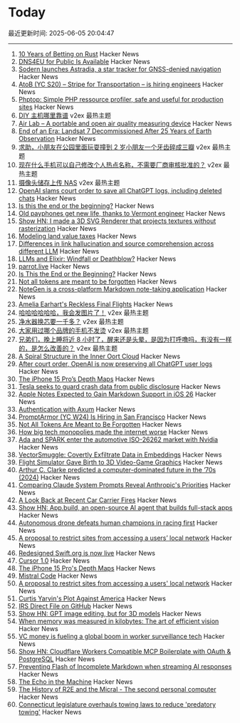 # Today

最近更新时间: 2025-06-05 20:04:47

--- 
1. [10 Years of Betting on Rust](https://tably.com/tably/10-years-of-betting-on-rust) Hacker News
2. [DNS4EU for Public Is Available](https://www.joindns4.eu/for-public) Hacker News
3. [Sodern launches Astradia, a star tracker for GNSS-denied navigation](https://sodern.com/fr/astradia-le-viseur-detoiles-diurne-pour-un-systeme-de-navigation-sur-et-robuste/) Hacker News
4. [AtoB (YC S20) – Stripe for Transportation – is hiring engineers](https://jobs.ashbyhq.com/atob) Hacker News
5. [Phptop: Simple PHP ressource profiler, safe and useful for production sites](https://github.com/bearstech/phptop) Hacker News
6. [DIY 主机哪里靠谱](https://www.v2ex.com/t/1136514) v2ex 最热主题
7. [Air Lab – A portable and open air quality measuring device](https://networkedartifacts.com/airlab/simulator) Hacker News
8. [End of an Era: Landsat 7 Decommissioned After 25 Years of Earth Observation](https://www.usgs.gov/news/national-news-release/end-era-landsat-7-decommissioned-after-25-years-earth-observation) Hacker News
9. [求助，小朋友在公园里面玩耍撞到 2 岁小朋友一个牙齿碎成三瓣](https://www.v2ex.com/t/1136566) v2ex 最热主题
10. [现在什么手机可以自己修改个人热点名称，不需要厂商审核批准的？](https://www.v2ex.com/t/1136532) v2ex 最热主题
11. [摄像头储存上传 NAS](https://www.v2ex.com/t/1136481) v2ex 最热主题
12. [OpenAI slams court order to save all ChatGPT logs, including deleted chats](https://arstechnica.com/tech-policy/2025/06/openai-says-court-forcing-it-to-save-all-chatgpt-logs-is-a-privacy-nightmare/) Hacker News
13. [Is this the end or the beginning?](https://lichess.org/@/MeTooSlow/blog/is-this-the-end-or-the-beginning/9aJj08zM) Hacker News
14. [Old payphones get new life, thanks to Vermont engineer](https://www.core77.com/posts/137183/Engineer-Fixes-and-Re-Installs-Old-Payphones-Provides-Free-Calls-to-the-Public) Hacker News
15. [Show HN: I made a 3D SVG Renderer that projects textures without rasterization](https://seve.blog/p/i-made-a-3d-svg-renderer-that-projects) Hacker News
16. [Modeling land value taxes](https://progressandpoverty.substack.com/p/want-to-model-a-land-value-tax-shift) Hacker News
17. [Differences in link hallucination and source comprehension across different LLM](https://mikecaulfield.substack.com/p/differences-in-link-hallucination) Hacker News
18. [LLMs and Elixir: Windfall or Deathblow?](https://www.zachdaniel.dev/p/llms-and-elixir-windfall-or-deathblow) Hacker News
19. [parrot.live](https://github.com/hugomd/parrot.live) Hacker News
20. [Is This the End or the Beginning?](https://lichess.org/@/MeTooSlow/blog/is-this-the-end-or-the-beginning/9aJj08zM) Hacker News
21. [Not all tokens are meant to be forgotten](https://arxiv.org/abs/2506.03142) Hacker News
22. [NoteGen is a cross-platform Markdown note-taking application](https://github.com/codexu/note-gen) Hacker News
23. [Amelia Earhart's Reckless Final Flights](https://www.newyorker.com/magazine/2025/06/09/amelia-earharts-reckless-final-flights) Hacker News
24. [哈哈哈哈哈哈，我会发图片了！](https://www.v2ex.com/t/1136498) v2ex 最热主题
25. [净水器换芯要一千多？](https://www.v2ex.com/t/1136476) v2ex 最热主题
26. [大家用过哪个品牌的手机不发烫](https://www.v2ex.com/t/1136445) v2ex 最热主题
27. [兄弟们，晚上睡将近 8 小时了，醒来还是头晕，是因为打呼噜吗，有没有一样的，是怎么改善的？](https://www.v2ex.com/t/1136430) v2ex 最热主题
28. [A Spiral Structure in the Inner Oort Cloud](https://iopscience.iop.org/article/10.3847/1538-4357/adbf9b) Hacker News
29. [After court order, OpenAI is now preserving all ChatGPT user logs](https://mastodon.laurenweinstein.org/@lauren/114627064774788581) Hacker News
30. [The iPhone 15 Pro’s Depth Maps](https://tech.marksblogg.com/apple-iphone-15-pro-depth-map-heic.html) Hacker News
31. [Tesla seeks to guard crash data from public disclosure](https://www.reuters.com/legal/government/musks-tesla-seeks-guard-crash-data-public-disclosure-2025-06-04/) Hacker News
32. [Apple Notes Expected to Gain Markdown Support in iOS 26](https://www.macrumors.com/2025/06/04/apple-notes-rumored-markdown-support-ios-26/) Hacker News
33. [Authentication with Axum](https://mattrighetti.com/2025/05/03/authentication-with-axum) Hacker News
34. [PromptArmor (YC W24) Is Hiring in San Francisco](https://www.ycombinator.com/companies/promptarmor/jobs/hZ3xFlj-founding-engineer-full-stack) Hacker News
35. [Not All Tokens Are Meant to Be Forgotten](https://arxiv.org/abs/2506.03142) Hacker News
36. [How big tech monopolies made the internet worse](https://www.cascadepbs.org/news/2025/06/how-big-tech-monopolies-made-internet-worse) Hacker News
37. [Ada and SPARK enter the automotive ISO-26262 market with Nvidia](https://www.adacore.com/press/ada-and-spark-enter-the-automotive-iso-26262-market-with-nvidia) Hacker News
38. [VectorSmuggle: Covertly Exfiltrate Data in Embeddings](https://github.com/jaschadub/VectorSmuggle) Hacker News
39. [Flight Simulator Gave Birth to 3D Video-Game Graphics](https://spectrum.ieee.org/microsoft-flight-simulator) Hacker News
40. [Arthur C. Clarke predicted a computer-dominated future in the ’70s (2024)](https://www.openculture.com/2024/12/arthur-c-clarke-predicts-the-rise-of-artificial-intelligence-questions-what-will-happen-to-humanity-1978.html) Hacker News
41. [Comparing Claude System Prompts Reveal Anthropic's Priorities](https://www.dbreunig.com/2025/06/03/comparing-system-prompts-across-claude-versions.html) Hacker News
42. [A Look Back at Recent Car Carrier Fires](https://gcaptain.com/a-brief-look-back-at-recent-car-carrier-fires/) Hacker News
43. [Show HN: App.build, an open-source AI agent that builds full-stack apps](https://www.app.build/) Hacker News
44. [Autonomous drone defeats human champions in racing first](https://www.tudelft.nl/en/2025/lr/autonomous-drone-from-tu-delft-defeats-human-champions-in-historic-racing-first) Hacker News
45. [A proposal to restrict sites from accessing a users’ local network](https://github.com/explainers-by-googlers/local-network-access) Hacker News
46. [Redesigned Swift.org is now live](https://swift.org/) Hacker News
47. [Cursor 1.0](https://www.cursor.com/en/changelog/1-0) Hacker News
48. [The iPhone 15 Pro's Depth Maps](https://tech.marksblogg.com/apple-iphone-15-pro-depth-map-heic.html) Hacker News
49. [Mistral Code](https://mistral.ai/products/mistral-code) Hacker News
50. [A proposal to restrict sites from accessing a users' local network](https://github.com/explainers-by-googlers/local-network-access) Hacker News
51. [Curtis Yarvin's Plot Against America](https://www.newyorker.com/magazine/2025/06/09/curtis-yarvin-profile) Hacker News
52. [IRS Direct File on GitHub](https://chrisgiven.com/2025/05/direct-file-on-github/) Hacker News
53. [Show HN: GPT image editing, but for 3D models](https://www.adamcad.com/) Hacker News
54. [When memory was measured in kilobytes: The art of efficient vision](https://www.softwareheritage.org/2025/06/04/history_computer_vision/) Hacker News
55. [VC money is fueling a global boom in worker surveillance tech](https://restofworld.org/2025/employee-surveillance-software-vc-funding/) Hacker News
56. [Show HN: Cloudflare Workers Compatible MCP Boilerplate with OAuth & PostgreSQL](https://github.com/f/mcp-cloudflare-boilerplate) Hacker News
57. [Preventing Flash of Incomplete Markdown when streaming AI responses](https://engineering.streak.com/p/preventing-unstyled-markdown-streaming-ai) Hacker News
58. [The Echo in the Machine](https://radiolab.org/podcast/the-echo-in-the-machine) Hacker News
59. [The History of R2E and the Micral - The second personal computer](https://www.abortretry.fail/p/the-history-of-r2e-and-the-micral) Hacker News
60. [Connecticut legislature overhauls towing laws to reduce 'predatory towing'](https://www.propublica.org/article/connecticut-passes-towing-law-reform) Hacker News
